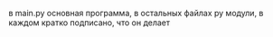 в main.py основная программа, в остальных файлах py модули, в каждом кратко подписано, что он делает

